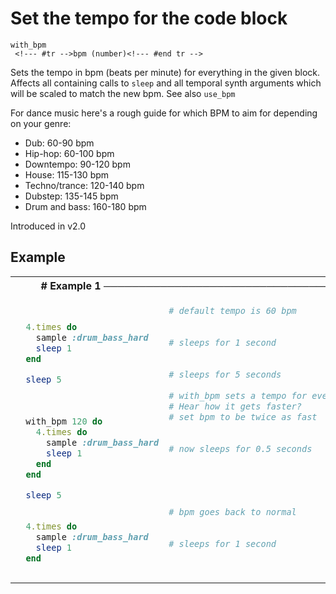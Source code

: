 # Set the tempo for the code block

```
with_bpm 
 <!--- #tr -->bpm (number)<!--- #end tr -->
```


Sets the tempo in bpm (beats per minute) for everything in the given block. Affects all containing calls to `sleep` and all temporal synth arguments which will be scaled to match the new bpm. See also `use_bpm`

  For dance music here's a rough guide for which BPM to aim for depending on your genre:

  * Dub: 60-90 bpm
  * Hip-hop: 60-100 bpm
  * Downtempo: 90-120 bpm
  * House: 115-130 bpm
  * Techno/trance: 120-140 bpm
  * Dubstep: 135-145 bpm
  * Drum and bass: 160-180 bpm
  

Introduced in v2.0

## Example

<table class="examples">
<tr>
<th colspan="2" class="even head"># Example 1 ──────────────────────────────────────────────────────</th>
</tr>
<tr>
<td class="even">

```ruby

  4.times do
    sample :drum_bass_hard
    sleep 1
  end

  sleep 5

 
 
  with_bpm 120 do 
    4.times do
      sample :drum_bass_hard
      sleep 1
    end
  end

  sleep 5

 
  4.times do
    sample :drum_bass_hard
    sleep 1
  end


```

</td>
<td class="even">

<!--- #tr -->
```ruby
# default tempo is 60 bpm
 
 
# sleeps for 1 second
 
 
# sleeps for 5 seconds
 
# with_bpm sets a tempo for everything between do ... end (a block)
# Hear how it gets faster?
# set bpm to be twice as fast
 
 
# now sleeps for 0.5 seconds
 
 
 
 
 
# bpm goes back to normal
 
 
# sleeps for 1 second
 



```
<!--- #end tr -->

</td>
</tr>
</table>

